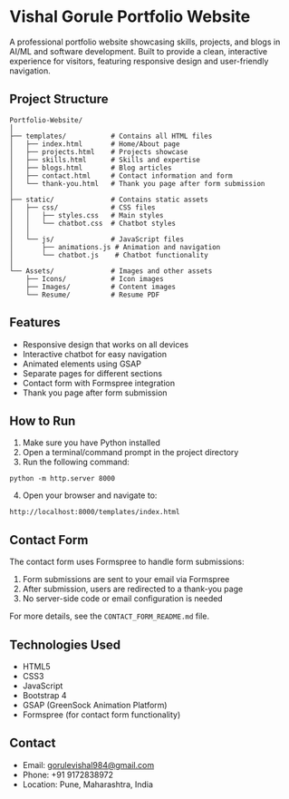 # Vishal Gorule Portfolio Website

A professional portfolio website showcasing skills, projects, and blogs in AI/ML and software development. Built to provide a clean, interactive experience for visitors, featuring responsive design and user-friendly navigation.

## Project Structure

```
Portfolio-Website/
│
├── templates/           # Contains all HTML files
│   ├── index.html       # Home/About page
│   ├── projects.html    # Projects showcase
│   ├── skills.html      # Skills and expertise
│   ├── blogs.html       # Blog articles
│   ├── contact.html     # Contact information and form
│   └── thank-you.html   # Thank you page after form submission
│
├── static/              # Contains static assets
│   ├── css/             # CSS files
│   │   ├── styles.css   # Main styles
│   │   └── chatbot.css  # Chatbot styles
│   │
│   └── js/              # JavaScript files
│       ├── animations.js # Animation and navigation
│       └── chatbot.js    # Chatbot functionality
│
└── Assets/              # Images and other assets
    ├── Icons/           # Icon images
    ├── Images/          # Content images
    └── Resume/          # Resume PDF
```

## Features

- Responsive design that works on all devices
- Interactive chatbot for easy navigation
- Animated elements using GSAP
- Separate pages for different sections
- Contact form with Formspree integration
- Thank you page after form submission

## How to Run

1. Make sure you have Python installed
2. Open a terminal/command prompt in the project directory
3. Run the following command:

```
python -m http.server 8000
```

4. Open your browser and navigate to:

```
http://localhost:8000/templates/index.html
```

## Contact Form

The contact form uses Formspree to handle form submissions:

1. Form submissions are sent to your email via Formspree
2. After submission, users are redirected to a thank-you page
3. No server-side code or email configuration is needed

For more details, see the `CONTACT_FORM_README.md` file.

## Technologies Used

- HTML5
- CSS3
- JavaScript
- Bootstrap 4
- GSAP (GreenSock Animation Platform)
- Formspree (for contact form functionality)

## Contact

- Email: gorulevishal984@gmail.com
- Phone: +91 9172838972
- Location: Pune, Maharashtra, India
